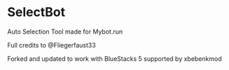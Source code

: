 # SelectBot
Auto Selection Tool made for Mybot.run

Full credits to @Fliegerfaust33

Forked and updated to work with BlueStacks 5 supported by xbebenkmod